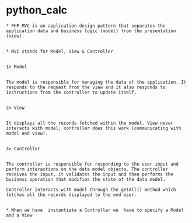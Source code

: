 # python_calc


	* PHP MVC is an application design pattern that separates the application data and business logic (model) from the presentation (view).


	* MVC stands for Model, View & Controller


	1> Model


	The model is responsible for managing the data of the application. It responds to the request from the view and it also responds to instructions from the controller to update itself.


	2> View


	It displays all the records fetched within the model. View never interacts with model; controller does this work (communicating with model and view).


	3> Controller


	The controller is responsible for responding to the user input and perform interactions on the data model objects. The controller receives the input, it validates the input and then performs the business operation that modifies the state of the data model.

	Controller interacts with model through the getAll() method which fetches all the records displayed to the end user.


	* When we have  instantiate a Controller we  have to specify a Model and a View

	